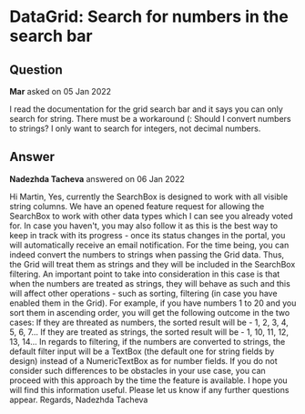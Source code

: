 # DataGrid: Search for numbers in the search bar

## Question

**Mar** asked on 05 Jan 2022

I read the documentation for the grid search bar and it says you can only search for string. There must be a workaround (: Should I convert numbers to strings? I only want to search for integers, not decimal numbers.

## Answer

**Nadezhda Tacheva** answered on 06 Jan 2022

Hi Martin, Yes, currently the SearchBox is designed to work with all visible string columns. We have an opened feature request for allowing the SearchBox to work with other data types which I can see you already voted for. In case you haven't, you may also follow it as this is the best way to keep in track with its progress - once its status changes in the portal, you will automatically receive an email notification. For the time being, you can indeed convert the numbers to strings when passing the Grid data. Thus, the Grid will treat them as strings and they will be included in the SearchBox filtering. An important point to take into consideration in this case is that when the numbers are treated as strings, they will behave as such and this will affect other operations - such as sorting, filtering (in case you have enabled them in the Grid). For example, if you have numbers 1 to 20 and you sort them in ascending order, you will get the following outcome in the two cases: If they are threated as numbers, the sorted result will be - 1, 2, 3, 4, 5, 6, 7... If they are treated as strings, the sorted result will be - 1, 10, 11, 12, 13, 14... In regards to filtering, if the numbers are converted to strings, the default filter input will be a TextBox (the default one for string fields by design) instead of a NumericTextBox as for number fields. If you do not consider such differences to be obstacles in your use case, you can proceed with this approach by the time the feature is available. I hope you will find this information useful. Please let us know if any further questions appear. Regards, Nadezhda Tacheva
